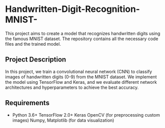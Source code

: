 # Handwritten-Digit-Recognition-MNIST-
This project aims to create a model that recognizes handwritten digits using the famous MNIST dataset. The repository contains all the necessary code files and the trained model.

## Project Description
In this project, we train a convolutional neural network (CNN) to classify images of handwritten digits (0-9) from the MNIST dataset. We implement the model using TensorFlow and Keras, and we evaluate different network architectures and hyperparameters to achieve the best accuracy.

## Requirements
* Python 3.6+
TensorFlow 2.0+
Keras
OpenCV (for preprocessing custom images)
Numpy, Matplotlib (for data visualization)
